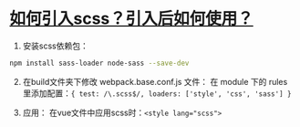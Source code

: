 # [如何引入scss？引入后如何使用？](https://github.com/haizlin/fe-interview/issues/307)

1. 安装scss依赖包：

```sh
npm install sass-loader node-sass --save-dev
```

2. 在build文件夹下修改 webpack.base.conf.js 文件：
  在 module 下的 rules 里添加配置：`{ test: /\.scss$/, loaders: ['style', 'css', 'sass'] }`

3. 应用：
  在vue文件中应用scss时：`<style lang="scss">`
